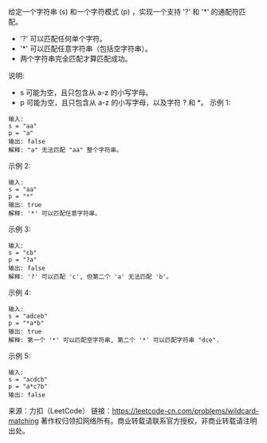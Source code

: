 给定一个字符串 (s) 和一个字符模式 (p) ，实现一个支持 '?' 和 '*' 的通配符匹配。

* '?' 可以匹配任何单个字符。
* '*' 可以匹配任意字符串（包括空字符串）。
* 两个字符串完全匹配才算匹配成功。

说明:
* s 可能为空，且只包含从 a-z 的小写字母。
* p 可能为空，且只包含从 a-z 的小写字母，以及字符 ? 和 *。
示例 1:
```
输入:
s = "aa"
p = "a"
输出: false
解释: "a" 无法匹配 "aa" 整个字符串。
```
示例 2:
```
输入:
s = "aa"
p = "*"
输出: true
解释: '*' 可以匹配任意字符串。
```
示例 3:
```
输入:
s = "cb"
p = "?a"
输出: false
解释: '?' 可以匹配 'c', 但第二个 'a' 无法匹配 'b'。
```
示例 4:
```
输入:
s = "adceb"
p = "*a*b"
输出: true
解释: 第一个 '*' 可以匹配空字符串, 第二个 '*' 可以匹配字符串 "dce".
```
示例 5:
```
输入:
s = "acdcb"
p = "a*c?b"
输出: false
```
来源：力扣（LeetCode）
链接：https://leetcode-cn.com/problems/wildcard-matching
著作权归领扣网络所有。商业转载请联系官方授权，非商业转载请注明出处。